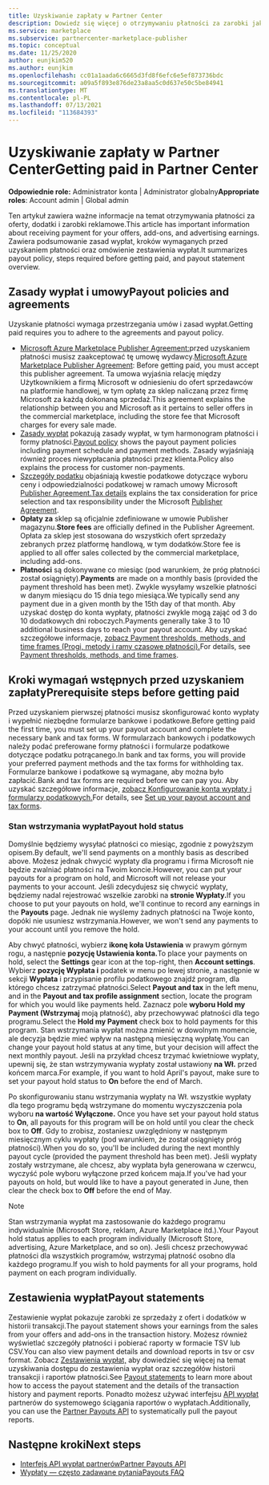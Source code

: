 ```yaml
---
title: Uzyskiwanie zapłaty w Partner Center
description: Dowiedz się więcej o otrzymywaniu płatności za zarobki jako partner firmy Microsoft, na przykład za pośrednictwem ofert platformy handlowej, programów zachęt i Dostawca rozwiązań w chmurze programu. Obejmuje zasady wypłat, stan wstrzymania wypłaty i zestawienia wypłat.
ms.service: marketplace
ms.subservice: partnercenter-marketplace-publisher
ms.topic: conceptual
ms.date: 11/25/2020
author: eunjkim520
ms.author: eunjkim
ms.openlocfilehash: cc01a1aada6c6665d3fd8f6efc6e5ef873736bdc
ms.sourcegitcommit: a09a5f893e876de23a8aa5c0d637e50c5be84941
ms.translationtype: MT
ms.contentlocale: pl-PL
ms.lasthandoff: 07/13/2021
ms.locfileid: "113684393"
---
```

# <a name="getting-paid-in-partner-center"></a><span data-ttu-id="b3982-104">Uzyskiwanie zapłaty w Partner Center</span><span class="sxs-lookup"><span data-stu-id="b3982-104">Getting paid in Partner Center</span></span>

<span data-ttu-id="b3982-105">**Odpowiednie role:** Administrator konta | Administrator globalny</span><span class="sxs-lookup"><span data-stu-id="b3982-105">**Appropriate roles**: Account admin | Global admin</span></span>

<span data-ttu-id="b3982-106">Ten artykuł zawiera ważne informacje na temat otrzymywania płatności za oferty, dodatki i zarobki reklamowe.</span><span class="sxs-lookup"><span data-stu-id="b3982-106">This article has important information about receiving payment for your offers, add-ons, and advertising earnings.</span></span> <span data-ttu-id="b3982-107">Zawiera podsumowanie zasad wypłat, kroków wymaganych przed uzyskaniem płatności oraz omówienie zestawienia wypłat.</span><span class="sxs-lookup"><span data-stu-id="b3982-107">It summarizes payout policy, steps required before getting paid, and payout statement overview.</span></span>

## <a name="payout-policies-and-agreements"></a><span data-ttu-id="b3982-108">Zasady wypłat i umowy</span><span class="sxs-lookup"><span data-stu-id="b3982-108">Payout policies and agreements</span></span>

<span data-ttu-id="b3982-109">Uzyskanie płatności wymaga przestrzegania umów i zasad wypłat.</span><span class="sxs-lookup"><span data-stu-id="b3982-109">Getting paid requires you to adhere to the agreements and payout policy.</span></span>

- <span data-ttu-id="b3982-110">[Microsoft Azure Marketplace Publisher Agreement:](/legal/marketplace/msft-publisher-agreement)przed uzyskaniem płatności musisz zaakceptować tę umowę wydawcy.</span><span class="sxs-lookup"><span data-stu-id="b3982-110">[Microsoft Azure Marketplace Publisher Agreement](/legal/marketplace/msft-publisher-agreement):  Before getting paid, you must accept this publisher agreement.</span></span> <span data-ttu-id="b3982-111">Ta umowa wyjaśnia relację między Użytkownikiem a firmą Microsoft w odniesieniu do ofert sprzedawców na platformie handlowej, w tym opłatę za sklep naliczaną przez firmę Microsoft za każdą dokonaną sprzedaż.</span><span class="sxs-lookup"><span data-stu-id="b3982-111">This agreement explains the relationship between you and Microsoft as it pertains to seller offers in the commercial marketplace, including the store fee that Microsoft charges for every sale made.</span></span>
- <span data-ttu-id="b3982-112">[Zasady wypłat](payout-policy-details.md) pokazują zasady wypłat, w tym harmonogram płatności i formy płatności.</span><span class="sxs-lookup"><span data-stu-id="b3982-112">[Payout policy](payout-policy-details.md) shows the payout payment policies including payment schedule and payment methods.</span></span> <span data-ttu-id="b3982-113">Zasady wyjaśniają również proces niewypłacania płatności przez klienta.</span><span class="sxs-lookup"><span data-stu-id="b3982-113">Policy also explains the process for customer non-payments.</span></span>
- <span data-ttu-id="b3982-114">[Szczegóły podatku](tax-details-marketplace.md) objaśniają kwestie podatkowe dotyczące wyboru ceny i odpowiedzialności podatkowej w ramach umowy Microsoft [Publisher Agreement.](/legal/marketplace/msft-publisher-agreement)</span><span class="sxs-lookup"><span data-stu-id="b3982-114">[Tax details](tax-details-marketplace.md) explains the tax consideration for price selection and tax responsibility under the Microsoft [Publisher Agreement](/legal/marketplace/msft-publisher-agreement).</span></span>
- <span data-ttu-id="b3982-115">**Opłaty za** sklep są oficjalnie zdefiniowane w umowie Publisher magazynu.</span><span class="sxs-lookup"><span data-stu-id="b3982-115">**Store fees** are officially defined in the Publisher Agreement.</span></span> <span data-ttu-id="b3982-116">Opłata za sklep jest stosowana do wszystkich ofert sprzedaży zebranych przez platformę handlową, w tym dodatków.</span><span class="sxs-lookup"><span data-stu-id="b3982-116">Store fee is applied to all offer sales collected by the commercial marketplace, including add-ons.</span></span>
- <span data-ttu-id="b3982-117">**Płatności** są dokonywane co miesiąc (pod warunkiem, że próg płatności został osiągnięty).</span><span class="sxs-lookup"><span data-stu-id="b3982-117">**Payments** are made on a monthly basis (provided the payment threshold has been met).</span></span> <span data-ttu-id="b3982-118">Zwykle wysyłamy wszelkie płatności w danym miesiącu do 15 dnia tego miesiąca.</span><span class="sxs-lookup"><span data-stu-id="b3982-118">We typically send any payment due in a given month by the 15th day of that month.</span></span> <span data-ttu-id="b3982-119">Aby uzyskać dostęp do konta wypłaty, płatności zwykle mogą zająć od 3 do 10 dodatkowych dni roboczych.</span><span class="sxs-lookup"><span data-stu-id="b3982-119">Payments generally take 3 to 10 additional business days to reach your payout account.</span></span> <span data-ttu-id="b3982-120">Aby uzyskać szczegółowe informacje, [zobacz Payment thresholds, methods, and time frames (Progi, metody i ramy czasowe płatności).](payment-thresholds-methods-timeframes.md)</span><span class="sxs-lookup"><span data-stu-id="b3982-120">For details, see [Payment thresholds, methods, and time frames](payment-thresholds-methods-timeframes.md).</span></span>

## <a name="prerequisite-steps-before-getting-paid"></a><span data-ttu-id="b3982-121">Kroki wymagań wstępnych przed uzyskaniem zapłaty</span><span class="sxs-lookup"><span data-stu-id="b3982-121">Prerequisite steps before getting paid</span></span>

<span data-ttu-id="b3982-122">Przed uzyskaniem pierwszej płatności musisz skonfigurować konto wypłaty i wypełnić niezbędne formularze bankowe i podatkowe.</span><span class="sxs-lookup"><span data-stu-id="b3982-122">Before getting paid the first time, you must set up your payout account and complete the necessary bank and tax forms.</span></span> <span data-ttu-id="b3982-123">W formularzach bankowych i podatkowych należy podać preferowane formy płatności i formularze podatkowe dotyczące podatku potrącanego.</span><span class="sxs-lookup"><span data-stu-id="b3982-123">In bank and tax forms, you will provide your preferred payment methods and the tax forms for withholding tax.</span></span> <span data-ttu-id="b3982-124">Formularze bankowe i podatkowe są wymagane, aby można było zapłacić.</span><span class="sxs-lookup"><span data-stu-id="b3982-124">Bank and tax forms are required before we can pay you.</span></span> <span data-ttu-id="b3982-125">Aby uzyskać szczegółowe informacje, [zobacz Konfigurowanie konta wypłaty i formularzy podatkowych.](set-up-your-payout-account.md)</span><span class="sxs-lookup"><span data-stu-id="b3982-125">For details, see [Set up your payout account and tax forms](set-up-your-payout-account.md).</span></span>

### <a name="payout-hold-status"></a><span data-ttu-id="b3982-126">Stan wstrzymania wypłat</span><span class="sxs-lookup"><span data-stu-id="b3982-126">Payout hold status</span></span>

<span data-ttu-id="b3982-127">Domyślnie będziemy wysyłać płatności co miesiąc, zgodnie z powyższym opisem.</span><span class="sxs-lookup"><span data-stu-id="b3982-127">By default, we'll send payments on a monthly basis as described above.</span></span> <span data-ttu-id="b3982-128">Możesz jednak chwycić wypłaty dla programu i firma Microsoft nie będzie zwalniać płatności na Twoim koncie.</span><span class="sxs-lookup"><span data-stu-id="b3982-128">However, you can put your payouts for a program on hold, and Microsoft will not release your payments to your account.</span></span> <span data-ttu-id="b3982-129">Jeśli zdecydujesz się chwycić wypłaty, będziemy nadal rejestrować wszelkie zarobki na **stronie Wypłaty.**</span><span class="sxs-lookup"><span data-stu-id="b3982-129">If you choose to put your payouts on hold, we'll continue to record any earnings in the **Payouts** page.</span></span> <span data-ttu-id="b3982-130">Jednak nie wyślemy żadnych płatności na Twoje konto, dopóki nie usuniesz wstrzymania.</span><span class="sxs-lookup"><span data-stu-id="b3982-130">However, we won't send any payments to your account until you remove the hold.</span></span>

<span data-ttu-id="b3982-131">Aby chwyć płatności, wybierz **ikonę koła Ustawienia** w prawym górnym rogu, a następnie **pozycję Ustawienia konta.**</span><span class="sxs-lookup"><span data-stu-id="b3982-131">To place your payments on hold, select the **Settings** gear icon at the top-right, then **Account settings**.</span></span> <span data-ttu-id="b3982-132">Wybierz **pozycję Wypłata i** podatek w menu po lewej stronie, a następnie w sekcji **Wypłata** i przypisanie profilu podatkowego znajdź program, dla którego chcesz zatrzymać płatności.</span><span class="sxs-lookup"><span data-stu-id="b3982-132">Select **Payout and tax** in the left menu, and in the **Payout and tax profile assignment** section, locate the program for which you would like payments held.</span></span> <span data-ttu-id="b3982-133">Zaznacz pole **wyboru Hold my Payment (Wstrzymaj** moją płatność), aby przechowywać płatności dla tego programu.</span><span class="sxs-lookup"><span data-stu-id="b3982-133">Select the **Hold my Payment** check box to hold payments for this program.</span></span> <span data-ttu-id="b3982-134">Stan wstrzymania wypłat można zmienić w dowolnym momencie, ale decyzja będzie mieć wpływ na następną miesięczną wypłatę.</span><span class="sxs-lookup"><span data-stu-id="b3982-134">You can change your payout hold status at any time, but your decision will affect the next monthly payout.</span></span> <span data-ttu-id="b3982-135">Jeśli na przykład chcesz trzymać kwietniowe wypłaty, upewnij się, że stan wstrzymywania wypłaty został ustawiony **na Wł.** przed końcem marca.</span><span class="sxs-lookup"><span data-stu-id="b3982-135">For example, if you want to hold April's payout, make sure to set your payout hold status to **On** before the end of March.</span></span>

<span data-ttu-id="b3982-136">Po skonfigurowaniu stanu wstrzymania wypłaty na Wł. wszystkie wypłaty dla tego programu będą wstrzymane do momentu wyczyszczenia pola wyboru **na wartość Wyłączone.** </span><span class="sxs-lookup"><span data-stu-id="b3982-136">Once you have set your payout hold status to **On**, all payouts for this program will be on hold until you clear the check box to **Off**.</span></span> <span data-ttu-id="b3982-137">Gdy to zrobisz, zostaniesz uwzględniony w następnym miesięcznym cyklu wypłaty (pod warunkiem, że został osiągnięty próg płatności).</span><span class="sxs-lookup"><span data-stu-id="b3982-137">When you do so, you'll be included during the next monthly payout cycle (provided the payment threshold has been met).</span></span> <span data-ttu-id="b3982-138">Jeśli wypłaty zostały wstrzymane, ale chcesz, aby wypłata była generowana w  czerwcu, wyczyść pole wyboru wyłączone przed końcem maja.</span><span class="sxs-lookup"><span data-stu-id="b3982-138">If you've had your payouts on hold, but would like to have a payout generated in June, then clear the check box to **Off** before the end of May.</span></span>

>[!Note]
> <span data-ttu-id="b3982-139">Stan wstrzymania wypłat ma zastosowanie do każdego programu indywidualnie (Microsoft Store, reklam, Azure Marketplace itd.).</span><span class="sxs-lookup"><span data-stu-id="b3982-139">Your Payout hold status applies to each program individually (Microsoft Store, advertising, Azure Marketplace, and so on).</span></span> <span data-ttu-id="b3982-140">Jeśli chcesz przechowywać płatności dla wszystkich programów, wstrzymaj płatność osobno dla każdego programu.</span><span class="sxs-lookup"><span data-stu-id="b3982-140">If you wish to hold payments for all your programs, hold payment on each program individually.</span></span>

## <a name="payout-statements"></a><span data-ttu-id="b3982-141">Zestawienia wypłat</span><span class="sxs-lookup"><span data-stu-id="b3982-141">Payout statements</span></span>

<span data-ttu-id="b3982-142">Zestawienie wypłat pokazuje zarobki ze sprzedaży z ofert i dodatków w historii transakcji.</span><span class="sxs-lookup"><span data-stu-id="b3982-142">The payout statement shows your earnings from the sales from your offers and add-ons in the transaction history.</span></span> <span data-ttu-id="b3982-143">Możesz również wyświetlać szczegóły płatności i pobierać raporty w formacie TSV lub CSV.</span><span class="sxs-lookup"><span data-stu-id="b3982-143">You can also view payment details and download reports in tsv or csv format.</span></span> <span data-ttu-id="b3982-144">Zobacz [Zestawienia wypłat,](payout-statement.md) aby dowiedzieć się więcej na temat uzyskiwania dostępu do zestawienia wypłat oraz szczegółów historii transakcji i raportów płatności.</span><span class="sxs-lookup"><span data-stu-id="b3982-144">See [Payout statements](payout-statement.md) to learn more about how to access the payout statement and the details of the transaction history and payment reports.</span></span> <span data-ttu-id="b3982-145">Ponadto możesz używać interfejsu [API wypłat](https://apidocs.microsoft.com/services/partnerpayouts) partnerów do systemowego ściągania raportów o wypłatach.</span><span class="sxs-lookup"><span data-stu-id="b3982-145">Additionally, you can use the [Partner Payouts API](https://apidocs.microsoft.com/services/partnerpayouts) to systematically pull the payout reports.</span></span>

## <a name="next-steps"></a><span data-ttu-id="b3982-146">Następne kroki</span><span class="sxs-lookup"><span data-stu-id="b3982-146">Next steps</span></span>

- [<span data-ttu-id="b3982-147">Interfejs API wypłat partnerów</span><span class="sxs-lookup"><span data-stu-id="b3982-147">Partner Payouts API</span></span>](https://apidocs.microsoft.com/services/partnerpayouts)
- [<span data-ttu-id="b3982-148">Wypłaty — często zadawane pytania</span><span class="sxs-lookup"><span data-stu-id="b3982-148">Payouts FAQ</span></span>](payout-faq.yml)